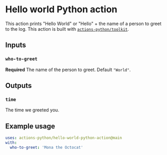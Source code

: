 # Hello world Python action

This action prints "Hello World" or "Hello" + the name of a person to greet to the log. This action is built with [`actions-python/toolkit`](https://github.com/actions-python/toolkit).

## Inputs

### `who-to-greet`

**Required** The name of the person to greet. Default `"World"`.

## Outputs

### `time`

The time we greeted you.

## Example usage

```yaml
uses: actions-python/hello-world-python-action@main
with:
  who-to-greet: 'Mona the Octocat'
```
